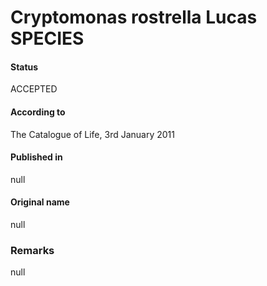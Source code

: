 Cryptomonas rostrella Lucas SPECIES
=======

#### Status
ACCEPTED

#### According to
The Catalogue of Life, 3rd January 2011

#### Published in
null

#### Original name
null

### Remarks
null